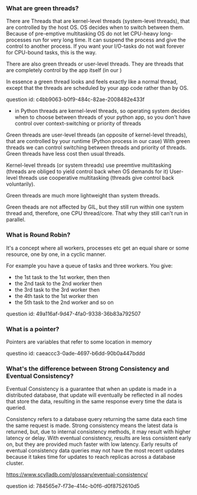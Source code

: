 ### What are green threads?

There are Threads that are kernel-level threads (system-level threads), that are controlled by the host OS.
OS decides when to switch between them. Because of pre-emptive multitasking OS do not let 
CPU-heavy long-processes run for very long time. It can suspend the process and give the control
to another process. If you want your I/O-tasks do not wait forever for CPU-bound tasks, this is
the way.

There are also green threads or user-level threads. They are threads that are completely 
control by the app itself (in our )

In essence a green thread looks and feels exactly like a normal thread, except that the threads 
are scheduled by your app code rather than by OS.

question id: c4bb9063-b0f9-484c-82ae-2008482e433f


- in Python threads are kernel-level threads, so operating system decides when to choose between threads of your python app,
so you don't have control over context-switching or priority of threads

Green threads are user-level threads (an opposite of kernel-level threads), that are controlled by your runtime (Python process in our case)
With green threads we can control switching between threads and priority of threads. Green threads have less cost then usual threads.

Kernel-level threads (or system threads) use preemtive multitasking (threads are obliged to yield control back when OS demands for it)
User-level threads use cooperative multitasking (threads give control back voluntarily).

Green threads are much more lightweight than system threads.

Green theads are not affected by GIL, but they still run within one system thread and, therefore, one CPU thread/core. That why they
still can't run in parallel.


### What is Round Robin?

It's a concept where all workers, processes etc get an equal share or some resource, one by one, in a cyclic manner.

For example you have a queue of tasks and three workers. You give:
- the 1st task to the 1st worker, then 
then 
- the 2nd task to the 2nd worker
then 
- the 3rd task to the 3rd worker
then
- the 4th task to the 1st worker
then
- the 5th task to the 2nd worker
and so on

question id: 49a116af-9d47-4fa0-9338-36b83a792507



### What is a pointer?

Pointers are variables that refer to some location in memory

questino id: caeaccc3-0ade-4697-b6dd-90b0a447bddd


### What's the difference between Strong Consistency and Eventual Consistency?

Eventual Consistency is a guarantee that when an update is made in a distributed database, 
that update will eventually be reflected in all nodes that store the data, 
resulting in the same response every time the data is queried.


Consistency refers to a database query returning the same data each time the same request is made. 
Strong consistency means the latest data is returned, but, due to internal consistency methods, 
it may result with higher latency or delay. With eventual consistency, 
results are less consistent early on, but they are provided much faster with low latency. 
Early results of eventual consistency data queries may not have the most recent updates 
because it takes time for updates to reach replicas across a database cluster.

https://www.scylladb.com/glossary/eventual-consistency/

question id: 784565e7-f73e-414c-b0f6-d0f8752610d5
